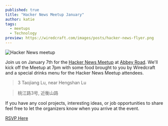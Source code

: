 ```yaml
---
published: true
title: "Hacker News Meetup January"
author: katie
tags:
  - meetups
  - Technology
preview: https://wiredcraft.com/images/posts/hacker-news-flyer.png
---
```


![Hacker News meetup](https://wiredcraft.com/images/posts/hacker-news-flyer.png)

Join us on January 7th for the [Hacker News Meetup](http://www.meetup.com/Shanghai-Hacker-News-Meetup/events/227205229/?utm_source=blog&utm_medium=post=utm_campaign=2016-01-04+hackernews+blog+post) at [Abbey Road](http://www.abbeyroad-shanghai.com/). We'll kick off the Meetup at 7pm with some food brought to you by Wiredcraft and a special drinks menu for the Hacker News Meetup attendees. 

> 3 Taojiang Lu, near Hengshan Lu

> 桃江路3号, 近衡山路

If you have any cool projects, interesting ideas, or job opportunities to share feel free to let the organizers know when you arrive at the event. 

<!-- more -->

 <p class='header'><a href='http://www.meetup.com/Shanghai-Hacker-News-Meetup/events/227205229/?utm_source=blog&utm_medium=post=utm_campaign=2016-01-04+hackernews+blog+post' class='button'>RSVP Here</a></p>

